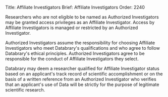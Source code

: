 Title: Affiliate Investigators
Brief: Affiliate Investigators
Order: 2240

Researchers who are not eligible to be named as Authorized Investigators may be granted access privileges as an Affiliate Investigator.
Access by Affiliate Investigators is managed or restricted by an Authorized Investigator.

Authorized Investigators assume the responsibility for choosing Affiliate Investigators who meet Databrary's qualifications and who agree to follow Databrary's ethical principles.
Authorized Investigators agree to be responsible for the conduct of Affiliate Investigators they select.


Databrary may deem a researcher qualified for Affiliate Investigator status based on an applicant's track record of scientific accomplishment or on the basis of a written reference from an Authorized Investigator who verifies that an applicant's use of Data will be strictly for the purpose of legitimate scientific research.